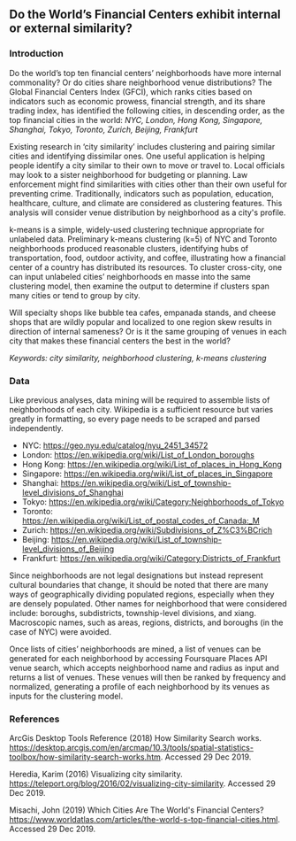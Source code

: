 ## Do the World’s Financial Centers exhibit internal or external similarity?

### Introduction
Do the world’s top ten financial centers’ neighborhoods have more internal commonality? Or do cities share neighborhood venue distributions? The Global Financial Centers Index (GFCI), which ranks cities based on indicators such as economic prowess, financial strength, and its share trading index, has identified the following cities, in descending order, as the top financial cities in the world: _NYC, London, Hong Kong, Singapore, Shanghai, Tokyo, Toronto, Zurich, Beijing, Frankfurt_

Existing research in ‘city similarity’ includes clustering and pairing similar cities and identifying dissimilar ones. One useful application is helping people identify a city similar to their own to move or travel to. Local officials may look to a sister neighborhood for budgeting or planning. Law enforcement might find similarities with cities other than their own useful for preventing crime. Traditionally, indicators such as population, education, healthcare, culture, and climate are considered as clustering features. This analysis will consider venue distribution by neighborhood as a city's profile.

k-means is a simple, widely-used clustering technique appropriate for unlabeled data. Preliminary k-means clustering (k=5) of NYC and Toronto neighborhoods produced reasonable clusters, identifying hubs of transportation, food, outdoor activity, and coffee, illustrating how a financial center of a country has distributed its resources. To cluster cross-city, one can input unlabeled cities’ neighborhoods en masse into the same clustering model, then examine the output to determine if clusters span many cities or tend to group by city.

Will specialty shops like bubble tea cafes, empanada stands, and cheese shops that are wildly popular and localized to one region skew results in direction of internal sameness? Or is it the same grouping of venues in each city that makes these financial centers the best in the world?

_Keywords: city similarity, neighborhood clustering, k-means clustering_

### Data

Like previous analyses, data mining will be required to assemble lists of neighborhoods of each city. Wikipedia is a sufficient resource but varies greatly in formatting, so every page needs to be scraped and parsed independently.

- NYC: https://geo.nyu.edu/catalog/nyu_2451_34572
- London: https://en.wikipedia.org/wiki/List_of_London_boroughs
- Hong Kong: https://en.wikipedia.org/wiki/List_of_places_in_Hong_Kong
- Singapore: https://en.wikipedia.org/wiki/List_of_places_in_Singapore
- Shanghai: https://en.wikipedia.org/wiki/List_of_township-level_divisions_of_Shanghai
- Tokyo: https://en.wikipedia.org/wiki/Category:Neighborhoods_of_Tokyo
- Toronto: https://en.wikipedia.org/wiki/List_of_postal_codes_of_Canada:_M
- Zurich: https://en.wikipedia.org/wiki/Subdivisions_of_Z%C3%BCrich
- Beijing: https://en.wikipedia.org/wiki/List_of_township-level_divisions_of_Beijing
- Frankfurt: https://en.wikipedia.org/wiki/Category:Districts_of_Frankfurt

Since neighborhoods are not legal designations but instead represent cultural boundaries that change, it should be noted that there are many ways of geographically dividing populated regions, especially when they are densely populated. Other names for neighborhood that were considered include: boroughs, subdistricts, township-level divisions, and xiang. Macroscopic names, such as areas, regions, districts, and boroughs (in the case of NYC) were avoided.

Once lists of cities’ neighborhoods are mined, a list of venues can be generated for each neighborhood by accessing Foursquare Places API venue search, which accepts neighborhood name and radius as input and returns a list of venues. These venues will then be ranked by frequency and normalized, generating a profile of each neighborhood by its venues as inputs for the clustering model.

### References

ArcGis Desktop Tools Reference (2018) How Similarity Search works. https://desktop.arcgis.com/en/arcmap/10.3/tools/spatial-statistics-toolbox/how-similarity-search-works.htm. Accessed 29 Dec 2019.

Heredia, Karim (2016) Visualizing city similarity. https://teleport.org/blog/2016/02/visualizing-city-similarity. Accessed 29 Dec 2019.

Misachi, John (2019) Which Cities Are The World's Financial Centers?https://www.worldatlas.com/articles/the-world-s-top-financial-cities.html. Accessed 29 Dec 2019.
